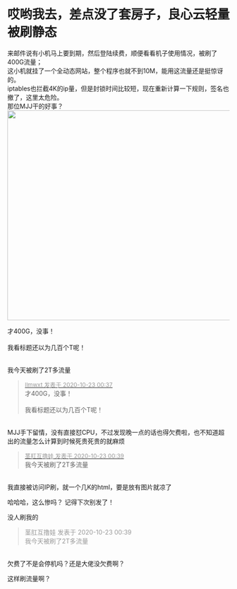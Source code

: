 # 哎哟我去，差点没了套房子，良心云轻量被刷静态


来邮件说有小机马上要到期，然后登陆续费，顺便看看机子使用情况，被刷了400G流量；<br />
这小机就挂了一个全动态网站，整个程序也就不到10M，能用这流量还是挺惊讶的。<br />
iptables也拦截4K的ip量，但是封锁时间比较短，现在重新计算一下规则，签名也撤了，这里太危险。<br />
那位MJJ干的好事？<br />
<img id="aimg_zLhOL" onclick="zoom(this, this.src, 0, 0, 0)" class="zoom" src="https://pan.cccyun.cc/view.php/20f9c8df9ff7b99880cf301833c19659.jpeg" onmouseover="img_onmouseoverfunc(this)" onload="thumbImg(this)" border="0" alt="" /><br />
<img id="aimg_jFd3U" onclick="zoom(this, this.src, 0, 0, 0)" class="zoom" width="600" height="475" src="https://pan.cccyun.cc/view.php/106394e317dd963c839a14db7df82c0c.jpeg" onmouseover="img_onmouseoverfunc(this)" onclick="zoom(this)" style="cursor:pointer" border="0" alt="" />

才400G，没事！<br />
<br />
我看标题还以为几百个T呢！<br />
<br />
<img src="static/image/smiley/default/lol.gif" smilieid="12" border="0" alt="" /><img src="static/image/smiley/default/lol.gif" smilieid="12" border="0" alt="" /><img src="static/image/smiley/default/lol.gif" smilieid="12" border="0" alt="" />

我今天被刷了2T多流量<img src="static/image/smiley/default/funk.gif" smilieid="29" border="0" alt="" /><br />


<div class="quote"><blockquote><font size="2"><a href="https://www.hostloc.com/forum.php?mod=redirect&amp;goto=findpost&amp;pid=9338933&amp;ptid=757426" target="_blank"><font color="#999999">llmwxt 发表于 2020-10-23 00:37</font></a></font><br />
才400G，没事！<br />
<br />
我看标题还以为几百个T呢！</blockquote></div><br />
MJJ手下留情，没有直接怼CPU，不过发现晚一点的话也得欠费啦，也不知道超出的流量怎么计算到时候死贵死贵的就麻烦

<div class="quote"><blockquote><font size="2"><a href="https://www.hostloc.com/forum.php?mod=redirect&amp;goto=findpost&amp;pid=9338939&amp;ptid=757426" target="_blank"><font color="#999999">茎肛互撸娃 发表于 2020-10-23 00:39</font></a></font><br />
我今天被刷了2T多流量</blockquote></div><br />
我直接被访问IP刷，就一个几K的html，要是放有图片就凉了

哈哈哈，这么惨吗？ 记得下次别发了！

没人刷我的

<div class="quote"><blockquote><font color="#999999">茎肛互撸娃 发表于 2020-10-23 00:39</font><br />
<font color="#999999">我今天被刷了2T多流量</font></blockquote></div><br />
欠费了不是会停机吗？还是大佬没欠费啊？

这样刷流量啊？
